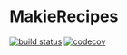 # MakieRecipes

[![build status](https://github.com/JuliaPlots/MakieRecipes.jl/workflows/CI/badge.svg)](https://github.com/JuliaPlots/MakieRecipes.jl/actions)
[![codecov](https://codecov.io/gh/JuliaPlots/MakieRecipes.jl/branch/master/graph/badge.svg)](https://codecov.io/gh/JuliaPlots/MakieRecipes.jl)
